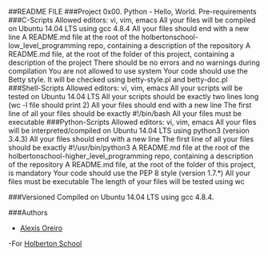 ##README FILE
###Project 0x00. Python - Hello, World.
Pre-requirements 
###C-Scripts
Allowed editors: vi, vim, emacs
All your files will be compiled on Ubuntu 14.04 LTS using gcc 4.8.4
All your files should end with a new line
A README.md file at the root of the holbertonschool-low_level_programming repo, containing a description of the repository
A README.md file, at the root of the folder of this project, containing a description of the project
There should be no errors and no warnings during compilation
You are not allowed to use system
Your code should use the Betty style. It will be checked using betty-style.pl and betty-doc.pl
###Shell-Scripts
	Allowed editors: vi, vim, emacs
	All your scripts will be tested on Ubuntu 14.04 LTS
	All your scripts should be exactly two lines long (wc -l file should print 2)
	All your files should end with a new line
	The first line of all your files should be exactly #!/bin/bash
	All your files must be executable
###Python-Scripts
	Allowed editors: vi, vim, emacs
	All your files will be interpreted/compiled on Ubuntu 14.04 LTS using python3 (version 3.4.3)
	All your files should end with a new line
	The first line of all your files should be exactly #!/usr/bin/python3
	A README.md file at the root of the holbertonschool-higher_level_programming repo, containing a description of the repository
	A README.md file, at the root of the folder of this project, is mandatory
	Your code should use the PEP 8 style (version 1.7.*)
	All your files must be executable
	The length of your files will be tested using wc

###Versioned 
Compiled on Ubuntu 14.04 LTS using gcc 4.8.4.

###Authors 
- [Alexis Oreiro](https://github.com/alexoreiro)

-For [Holberton School](https://www.holbertonschool.com/uy)
